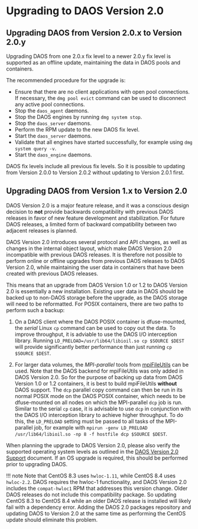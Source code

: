 # Upgrading to DAOS Version 2.0


## Upgrading DAOS from Version 2.0.x to Version 2.0.y

Upgrading DAOS from one 2.0.x fix level to a newer 2.0.y fix level is
supported as an offline update, maintaining the data in DAOS pools and
containers.

The recommended procedure for the upgrade is:

- Ensure that there are no client applications with open pool connections.
  If necessary, the `dmg pool evict` command can be used to disconnect
  any active pool connections.
- Stop the `daos_agent` daemons.
- Stop the DAOS engines by running `dmg system stop`.
- Stop the `daos_server` daemons.
- Perform the RPM update to the new DAOS fix level.
- Start the `daos_server` daemons.
- Validate that all engines have started successfully,
  for example using `dmg system query -v`.
- Start the `daos_engine` daemons.

DAOS fix levels include all previous fix levels. So it is possible to updating
from Version 2.0.0 to Version 2.0.2 without updating to Version 2.0.1 first.


## Upgrading DAOS from Version 1.x to Version 2.0

DAOS Version 2.0 is a major feature release, and it was a conscious
design decision to **not** provide backwards compatibility with previous
DAOS releases in favor of new feature development and stabilization.
For future DAOS releases, a limited form of backward compatibility
between two adjacent releases is planned.

DAOS Version 2.0 introduces several protocol and API changes,
as well as changes in the internal object layout,
which make DAOS Version 2.0 incompatible with previous DAOS releases.
It is therefore not possible to perform online or offline upgrades from
previous DAOS releases to DAOS Version 2.0, while maintaining the user
data in containers that have been created with previous DAOS releases.

This means that an upgrade from DAOS Version 1.0 or 1.2 to
DAOS Version 2.0 is essentially a new installation.
Existing user data in DAOS should be backed up to non-DAOS storage
before the upgrade, as the DAOS storage will need to be reformatted.
For POSIX containers, there are two paths to perform such a backup:

1. On a DAOS client where the DAOS POSIX container is dfuse-mounted,
the _serial_ Linux `cp` command can be used to copy out the data.
To improve throughput, it is adviable to use the DAOS I/O interception library.
Running `LD_PRELOAD=/usr/lib64/libioil.so cp $SOURCE $DEST` will provide
significantly better performance than just running `cp $SOURCE $DEST`.

2. For larger data volumes, the _MPI-parallel_ tools from
[mpiFileUtils](https://hpc.github.io/mpifileutils/) can be used.
Note that the DAOS backend for mpiFileUtils was only added in
DAOS Version 2.0. So for the purpose of backing up data from
DAOS Version 1.0 or 1.2 containers, it is best to build mpiFileUtils
**without** DAOS support. The `dcp` parallel copy command can then be run
in its normal POSIX mode on the DAOS POSIX container, which needs to be
dfuse-mounted on all nodes on which the MPI-parallel `dcp` job is run.
Similar to the serial `cp` case, it is advisable to use `dcp` in conjunction
with the DAOS I/O interception library to achieve higher throughput.
To do this, the `LD_PRELOAD` setting must be passed to all tasks
of the MPI-parallel job, for example with
`mpirun -genv LD_PRELOAD /usr/lib64/libioil.so -np 8 -f hostfile dcp $SOURCE $DEST`.

When planning the upgrade to DAOS Version 2.0, please also verify the supported
operating system levels as outlined in the
[DAOS Version 2.0 Support](./support_matrix.md) document.
If an OS upgrade is required, this should be performed prior to upgrading DAOS.

!!! note
    Note that CentOS 8.3 uses `hwloc-1.11`, while CentOS 8.4 uses `hwloc-2.2`.
    DAOS requires the hwloc-1 functionality, and DAOS Version 2.0 includes the
    `compat-hwloc1` RPM that addresses this version change. Older DAOS releases
    do not include this compatibility package. So updating CentOS 8.3 to
    CentOS 8.4 while an older DAOS release is installed will likely fail with
    a dependency error. Adding the DAOS 2.0 packages repository and updating
    DAOS to Version 2.0 at the same time as performing the CentOS update
    should eliminate this problem.
